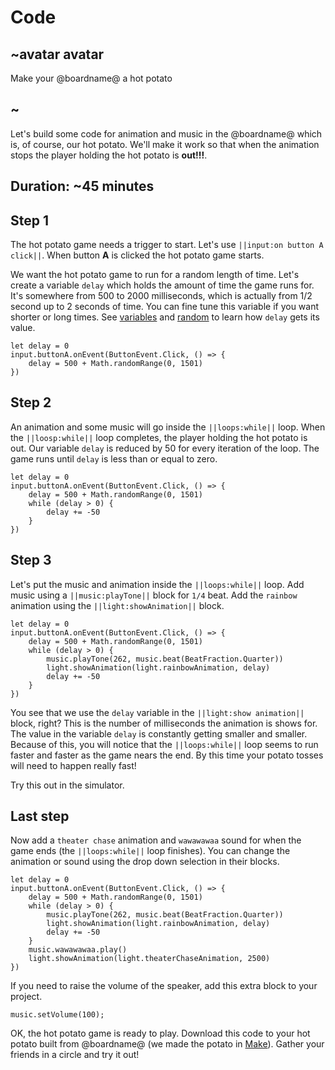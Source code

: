 # Code

## ~avatar avatar

Make your @boardname@ a hot potato

## ~

Let's build some code for animation and music in the @boardname@ which is, of course, our hot potato. We'll make it work so that when the animation stops the player holding the hot potato is **out!!!**.

## Duration: ~45 minutes

## Step 1

The hot potato game needs a trigger to start. Let's use ``||input:on button A click||``. When button **A** is clicked the hot potato game starts. 

We want the hot potato game to run for a random length of time. Let's create a variable `delay` which holds the amount of time the game runs for. It's somewhere from 500 to 2000 milliseconds, which is actually from 1/2 second up to 2 seconds of time. You can fine tune this variable if you want shorter or long times. See [variables](/blocks/variables/var) and [random](/blocks/math) to learn how `delay` gets its value.

```blocks
let delay = 0
input.buttonA.onEvent(ButtonEvent.Click, () => {
    delay = 500 + Math.randomRange(0, 1501)
})
```

## Step 2

An animation and some music will go inside the ``||loops:while||`` loop. When the ``||loosp:while||`` loop completes, the player holding the hot potato is out. Our variable `delay` is reduced by 50 for every iteration of the loop. The game runs until `delay` is less than or equal to zero.

```blocks
let delay = 0
input.buttonA.onEvent(ButtonEvent.Click, () => {
    delay = 500 + Math.randomRange(0, 1501)
    while (delay > 0) { 
        delay += -50
    }
})
```

## Step 3

Let's put the music and animation inside the ``||loops:while||`` loop. Add music using a ``||music:playTone||`` block for `1/4` beat. Add the `rainbow` animation using the ``||light:showAnimation||`` block. 

```blocks
let delay = 0
input.buttonA.onEvent(ButtonEvent.Click, () => {
    delay = 500 + Math.randomRange(0, 1501)
    while (delay > 0) {
        music.playTone(262, music.beat(BeatFraction.Quarter))                
        light.showAnimation(light.rainbowAnimation, delay)
        delay += -50
    }
})
```

You see that we use the `delay` variable in the ``||light:show animation||`` block, right? This is the number of milliseconds the animation is shows for. The value in the variable `delay` is constantly getting smaller and smaller. Because of this, you will notice that the ``||loops:while||`` loop seems to run faster and faster as the game nears the end. By this time your potato tosses will need to happen really fast!

Try this out in the simulator.

## Last step

Now add a `theater chase` animation and `wawawawaa` sound for when the game ends (the ``||loops:while||`` loop finishes). You can change the animation or sound using the drop down selection in their blocks.

```blocks
let delay = 0
input.buttonA.onEvent(ButtonEvent.Click, () => {
    delay = 500 + Math.randomRange(0, 1501)
    while (delay > 0) {
        music.playTone(262, music.beat(BeatFraction.Quarter))
        light.showAnimation(light.rainbowAnimation, delay)
        delay += -50
    }
    music.wawawawaa.play()
    light.showAnimation(light.theaterChaseAnimation, 2500)
})
```

If you need to raise the volume of the speaker, add this extra block to your project.

```blocks
music.setVolume(100);
```

OK, the hot potato game is ready to play. Download this code to your hot potato built from @boardname@ (we made the potato in [Make](make)). Gather your friends in a circle and try it out!
